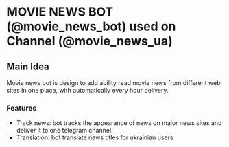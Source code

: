 # MOVIE NEWS BOT (@movie_news_bot) used on Channel (@movie_news_ua)

## Main Idea

Movie news bot is design to add ability read movie news from different web sites in one place, with automatically every hour delivery.

### Features

- Track news: bot tracks the appearance of news on major news sites and deliver it to one telegram channel.
- Translation: bot translate news titles for ukrainian users
